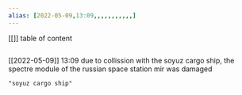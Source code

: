 ```yaml
---
alias: [2022-05-09,13:09,,,,,,,,,,,]
---
```

[[]]
table of content
```toc
```

[[2022-05-09]] 13:09
due to collission with the soyuz cargo ship, the spectre module of the russian space station mir was damaged
```query
"soyuz cargo ship"
```